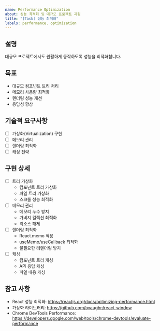 ```yaml
---
name: Performance Optimization
about: 성능 최적화 및 대규모 프로젝트 지원
title: "[Task] 성능 최적화"
labels: performance, optimization
---
```


## 설명
대규모 프로젝트에서도 원활하게 동작하도록 성능을 최적화합니다.

## 목표
- 대규모 컴포넌트 트리 처리
- 메모리 사용량 최적화
- 렌더링 성능 개선
- 응답성 향상

## 기술적 요구사항
- [ ] 가상화(Virtualization) 구현
- [ ] 메모리 관리
- [ ] 렌더링 최적화
- [ ] 캐싱 전략

## 구현 상세
- [ ] 트리 가상화
  - 컴포넌트 트리 가상화
  - 파일 트리 가상화
  - 스크롤 성능 최적화
- [ ] 메모리 관리
  - 메모리 누수 방지
  - 가비지 컬렉션 최적화
  - 리소스 해제
- [ ] 렌더링 최적화
  - React.memo 적용
  - useMemo/useCallback 최적화
  - 불필요한 리렌더링 방지
- [ ] 캐싱
  - 컴포넌트 트리 캐싱
  - API 응답 캐싱
  - 파일 내용 캐싱

## 참고 사항
- React 성능 최적화: https://reactjs.org/docs/optimizing-performance.html
- 가상화 라이브러리: https://github.com/bvaughn/react-window
- Chrome DevTools Performance: https://developers.google.com/web/tools/chrome-devtools/evaluate-performance 